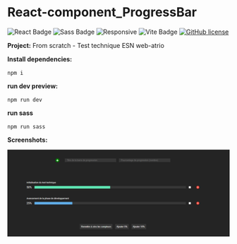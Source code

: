 <h1>React-component_ProgressBar</h1>


![React Badge](https://img.shields.io/badge/React-61DAFB?logo=react&logoColor=000&style=flat)
![Sass Badge](https://img.shields.io/badge/Sass-C69?logo=sass&logoColor=fff&style=flat)
![Responsive](https://img.shields.io/badge/Responsive-08BFF1)
![Vite Badge](https://img.shields.io/badge/Vite-646CFF?logo=vite&logoColor=fff&style=flat)
[![GitHub license](https://img.shields.io/github/license/Naereen/StrapDown.js.svg)](https://github.com/Naereen/StrapDown.js/blob/master/LICENSE)


<strong>Project:</strong> From scratch - Test technique ESN web-atrio


<strong>Install dependencies:</strong>

```
npm i
```

<strong>run dev preview:</strong>

```
npm run dev
```

<strong>run sass</strong>

```
npm run sass
```

<strong> Screenshots:</strong><br>
<div align='center'>

 <img src="/public/assets/screenshot.png" alt="ProgressBar screenshot" title="ProgressBar screenshot" width="auto" height="auto"/>

</div>